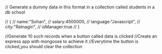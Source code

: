 // Generate a dummy data in this format in a collection called students in a db school

// {
//     name:"Sohan",
//     salary:4500000,
//     language:"Javascript",
//     city:"Ratnagiri",
//     isManager:true
// }

//Generate 10 such records when a button called data is clicked
//Create an express app with mongoose to achieve it
//Everytime the button is clicked,you should clear the collection